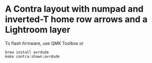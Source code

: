 # A Contra layout with numpad and inverted-T home row arrows and a Lightroom layer

To flash firmware, use QMK Toolbox or

    brew install avrdude
    make contra:shawn:avrdude
